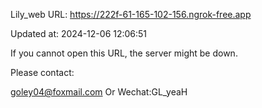 Lily_web URL: https://222f-61-165-102-156.ngrok-free.app

Updated at: 2024-12-06 12:06:51

If you cannot open this URL, the server might be down.

Please contact: 

goley04@foxmail.com Or Wechat:GL_yeaH